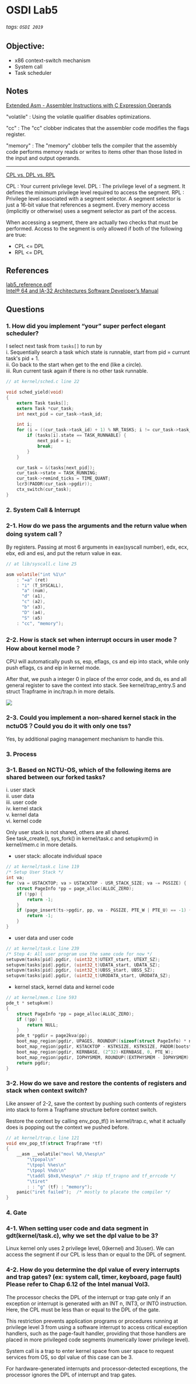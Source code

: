 # OSDI Lab5
###### tags: `OSDI 2019`

## Objective:
+ x86 context-switch mechanism
+ System call
+ Task scheduler

## Notes
[Extended Asm - Assembler Instructions with C Expression Operands](https://gcc.gnu.org/onlinedocs/gcc/Extended-Asm.html)

"volatile" : Using the volatile qualifier disables optimizations.

"cc" : The "cc" clobber indicates that the assembler code modifies the flags register.

"memory" : The "memory" clobber tells the compiler that the assembly code performs memory reads or writes to items other than those listed in the input and output operands.

---

[CPL vs. DPL vs. RPL](https://stackoverflow.com/questions/36617718/difference-between-dpl-and-rpl-in-x86)

CPL : Your current privilege level.
DPL : The privilege level of a segment. It defines the minimum privilege level required to access the segment.
RPL : Privilege level associated with a segment selector. A segment selector is just a 16-bit value that references a segment. Every memory access (implicitly or otherwise) uses a segment selector as part of the access.

When accessing a segment, there are actually two checks that must be performed. Access to the segment is only allowed if both of the following are true:
+ CPL <= DPL
+ RPL <= DPL

## References
[lab5_reference.pdf](https://drive.google.com/file/d/1keV0BWLIY_dFqxKOAY84RcUzMAtf2lyZ/view)</br>
[Intel® 64 and IA-32 Architectures Software Developer’s Manual](https://software.intel.com/sites/default/files/managed/a4/60/325384-sdm-vol-3abcd.pdf)

## Questions
### 1. How did you implement “your” super perfect elegant scheduler?

I select next task from `tasks[]` to run by </br>
i. Sequentially search a task which state is runnable, start from pid = currunt task's pid + 1.</br>
ii. Go back to the start when get to the end (like a circle).</br>
iii. Run current task again if there is no other task runnable.

```c
// at kernel/sched.c line 22

void sched_yield(void)
{
    extern Task tasks[];
    extern Task *cur_task;
    int next_pid = cur_task->task_id;

    int i;
    for (i = ((cur_task->task_id) + 1) % NR_TASKS; i != cur_task->task_id; i == NR_TASKS - 1 ? (i = 0) : (i++)) {
        if (tasks[i].state == TASK_RUNNABLE) {
            next_pid = i;
            break;
        }
    }

    cur_task = &(tasks[next_pid]);
    cur_task->state = TASK_RUNNING;
    cur_task->remind_ticks = TIME_QUANT;
    lcr3(PADDR(cur_task->pgdir));
    ctx_switch(cur_task);
}
```

### 2. System Call & Interrupt

### 2-1. How do we pass the arguments and the return value when doing system call？

By registers. Passing at most 6 arguments in eax(syscall number), edx, ecx, ebx, edi and esi, and put the return value in eax.

```c
// at lib/syscall.c line 25

asm volatile("int %1\n"
    : "=a" (ret)
    : "i" (T_SYSCALL),
      "a" (num),
      "d" (a1),
      "c" (a2),
      "b" (a3),
      "D" (a4),
      "S" (a5)
    : "cc", "memory");
```

### 2-2. How is stack set when interrupt occurs in user mode？ How about kernel mode？

CPU will automatically push ss, esp, eflags, cs and eip into stack, while only push eflags, cs and eip in kernel mode.

After that, we push a integer 0 in place of the error code, and ds, es and all general register to save the context into stack. See kernel/trap_entry.S and struct Trapframe in inc/trap.h in more details.

![](https://i.imgur.com/i60PigAl.png)

### 2-3. Could you implement a non-shared kernel stack in the nctuOS？Could you do it with only one tss?

Yes, by additional paging management mechanism to handle this.

### 3. Process

### 3-1. Based on NCTU-OS, which of the following items are shared between our forked tasks?
i. user stack</br>
ii. user data</br>
iii. user code</br>
iv. kernel stack</br>
v. kernel data</br>
vi. kernel code</br>

Only user stack is not shared, others are all shared.</br>
See task_create(), sys_fork() in kernel/task.c and setupkvm() in kernel/mem.c in more details.

+ user stack: allocate individual space
```c
// at kernel/task.c line 119
/* Setup User Stack */
int va;
for (va = USTACKTOP; va > USTACKTOP - USR_STACK_SIZE; va -= PGSIZE) {
    struct PageInfo *pp = page_alloc(ALLOC_ZERO);
    if (!pp) {
        return -1;
    }
    if (page_insert(ts->pgdir, pp, va - PGSIZE, PTE_W | PTE_U) == -1) {
        return -1;
    }
}
```

+ user data and user code
```c
// at kernel/task.c line 239
/* Step 4: All user program use the same code for now */
setupvm(tasks[pid].pgdir, (uint32_t)UTEXT_start, UTEXT_SZ);
setupvm(tasks[pid].pgdir, (uint32_t)UDATA_start, UDATA_SZ);
setupvm(tasks[pid].pgdir, (uint32_t)UBSS_start, UBSS_SZ);
setupvm(tasks[pid].pgdir, (uint32_t)URODATA_start, URODATA_SZ);
```

+ kernel stack, kernel data and kernel code
```c
// at kernel/mem.c line 593
pde_t * setupkvm()
{
    struct PageInfo *pp = page_alloc(ALLOC_ZERO);
    if (!pp) {
        return NULL;
    }
    pde_t *pgdir = page2kva(pp);
    boot_map_region(pgdir, UPAGES, ROUNDUP((sizeof(struct PageInfo) * npages), PGSIZE), PADDR(pages), PTE_U);
    boot_map_region(pgdir, KSTACKTOP - KSTKSIZE, KSTKSIZE, PADDR(bootstack), PTE_W);
    boot_map_region(pgdir, KERNBASE, (2^32)-KERNBASE, 0, PTE_W);
    boot_map_region(pgdir, IOPHYSMEM, ROUNDUP((EXTPHYSMEM - IOPHYSMEM), PGSIZE), IOPHYSMEM, PTE_W);
    return pgdir;
}
```

### 3-2. How do we save and restore the contents of registers and stack when context switch?

Like answer of 2-2, save the context by pushing such contents of registers into stack to form a Trapframe structure before context switch.

Restore the context by calling env_pop_tf() in kernel/trap.c, what it actually does is popping out the context we pushed before.

```c
// at kernel/trap.c line 121
void env_pop_tf(struct Trapframe *tf)
{
    __asm __volatile("movl %0,%%esp\n"
        "\tpopal\n"
        "\tpopl %%es\n"
        "\tpopl %%ds\n"
        "\taddl $0x8,%%esp\n" /* skip tf_trapno and tf_errcode */
        "\tiret"
        : : "g" (tf) : "memory");
    panic("iret failed");  /* mostly to placate the compiler */
}
```

### 4. Gate

### 4-1. When setting user code and data segment in gdt(kernel/task.c), why we set the dpl value to be 3?

Linux kernel only uses 2 privilege level, 0(kernel) and 3(user). We can access the segment if our CPL is less than or equal to the DPL of segment.

### 4-2. How do you determine the dpl value of every interrupts and trap gates? (ex: system call, timer, keyboard, page fault) Please refer to Chap 6.12 of the Intel manual Vol3.

The processor checks the DPL of the interrupt or trap gate only if an exception or interrupt is generated with an INT n, INT3, or INTO instruction. Here, the CPL must be less than or equal to the DPL of the gate.

This restriction prevents application programs or procedures running at privilege level 3 from using a software interrupt to access critical exception handlers, such as the page-fault handler, providing that those handlers are placed in more privileged code segments (numerically lower privilege level). 

System call is a trap to enter kernel space from user space to request services from OS, so dpl value of this case can be 3.

For hardware-generated interrupts and processor-detected exceptions, the processor ignores the DPL of interrupt and trap gates.
